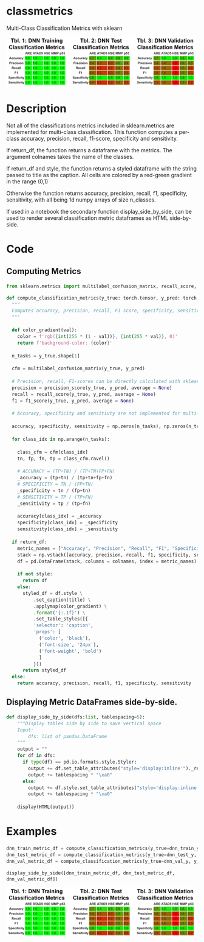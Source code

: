 # classmetrics
Multi-Class Classification Metrics with sklearn

![example output](https://github.com/jrytved/classmetrics/blob/main/metrics_screen.png?raw=true)

# Description
Not all of the classifications metrics included in sklearn.metrics are implemented for multi-class classification. This function computes a per-class accuracy, precision, recall, f1-score, specificity and sensitivity.

If return_df, the function returns a dataframe with the metrics. The argument colnames takes the name of the classes. 

If return_df and style,  the function returns a styled dataframe with the string passed to title as the caption. All cells are colored by a red-green gradient in the range (0,1)

Otherwise the function returns accuracy, precision, recall, f1, specificity, sensitivity, with all being 1d numpy arrays of size n_classes. 

If used in a notebook the secondary function display_side_by_side, can be used to render several classification metric dataframes as HTML side-by-side.

# Code

## Computing Metrics

```python
from sklearn.metrics import multilabel_confusion_matrix, recall_score, f1_score, precision_score, accuracy_score
```

```python
def compute_classification_metrics(y_true: torch.tensor, y_pred: torch.tensor, return_df = False, colnames = None, style = False, title = False):
  """
  Computes accuracy, precision, recall, F1 score, specificity, sensitivity from multi-class classification predictions and labels.
  """

  def color_gradient(val):
    color = f'rgb({int(255 * (1 - val))}, {int(255 * val)}, 0)'
    return f'background-color: {color}'

  n_tasks = y_true.shape[1]

  cfm = multilabel_confusion_matrix(y_true, y_pred)

  # Precision, recall, F1-scores can be directly calculated with sklearn
  precision = precision_score(y_true, y_pred, average = None)
  recall = recall_score(y_true, y_pred, average = None)
  f1 = f1_score(y_true, y_pred, average = None)

  # Accuracy, specificity and sensitivty are not implemented for multi-class tasks, so I'll calculate those from the CFM.

  accuracy, specificity, sensitivity = np.zeros(n_tasks), np.zeros(n_tasks), np.zeros(n_tasks)

  for class_idx in np.arange(n_tasks):

    class_cfm = cfm[class_idx]
    tn, fp, fn, tp = class_cfm.ravel()

    # ACCURACY = (TP+TN) / (TP+TN+FP+FN)
    _accuracy = (tp+tn) / (tp+tn+fp+fn)
    # SPECIFICITY = TN / (FP+TN)
    _specificity = tn / (fp+tn)
    # SENSITIVITY = TP / (TP+FN)
    _sensitivity = tp / (tp+fn)

    accuracy[class_idx] = _accuracy
    specificity[class_idx] = _specificity
    sensitivity[class_idx] = _sensitivity

  if return_df:
    metric_names = ["Accuracy", "Precision", "Recall", "F1", "Specificity", "Sensitivity"]
    stack = np.vstack([accuracy, precision, recall, f1, specificity, sensitivity])
    df = pd.DataFrame(stack, columns = colnames, index = metric_names).round(decimals=2)

    if not style:
      return df
    else:
      styled_df = df.style \
          .set_caption(title) \
          .applymap(color_gradient) \
          .format('{:.1f}') \
          .set_table_styles([{
          'selector': 'caption',
          'props': [
            ('color', 'black'),
            ('font-size', '24px'),
            ('font-weight', 'bold')
            ]
          }])
      return styled_df
  else:
    return accuracy, precision, recall, f1, specificity, sensitivity
```

## Displaying Metric DataFrames side-by-side.

```python
def display_side_by_side(dfs:list, tablespacing=5):
    """Display tables side by side to save vertical space
    Input:
        dfs: list of pandas.DataFrame
    """
    output = ""
    for df in dfs:
      if type(df) == pd.io.formats.style.Styler:
        output += df.set_table_attributes("style='display:inline'")._repr_html_()
        output += tablespacing * "\xa0"
      else:
        output += df.style.set_table_attributes("style='display:inline'")._repr_html_()
        output += tablespacing * "\xa0"

    display(HTML(output))

```

# Examples

```python
dnn_train_metric_df = compute_classification_metrics(y_true=dnn_train_y, y_pred=dnn_train_preds_bool, return_df=True, colnames=target_names, style = True, title = "Tbl. 1: DNN Training Classification Metrics")
dnn_test_metric_df = compute_classification_metrics(y_true=dnn_test_y, y_pred=dnn_test_preds_bool, return_df=True, colnames=target_names, style = True, title = "Tbl. 2: DNN Test Classification Metrics")
dnn_val_metric_df = compute_classification_metrics(y_true=dnn_val_y, y_pred=dnn_val_preds_bool, return_df=True, colnames=target_names, style = True, title = "Tbl. 3: DNN Validation Classification Metrics")
```

```
display_side_by_side([dnn_train_metric_df, dnn_test_metric_df, dnn_val_metric_df])
```
![example output](https://github.com/jrytved/classmetrics/blob/main/metrics_screen.png?raw=true)
